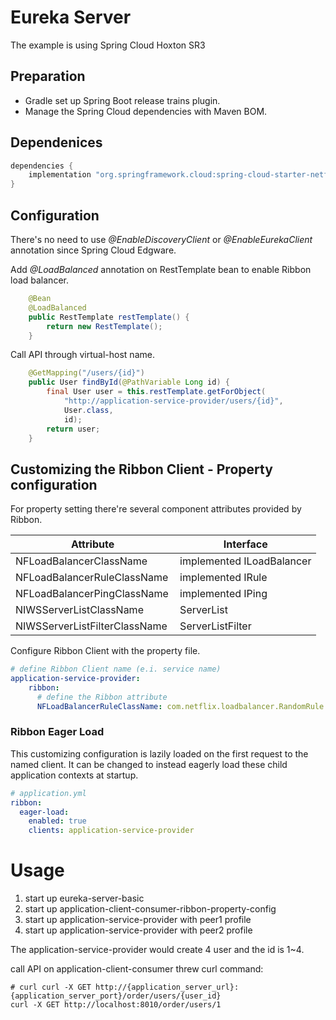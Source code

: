 # Eureka Server
The example is using Spring Cloud Hoxton SR3

## Preparation
- Gradle set up Spring Boot release trains plugin.
- Manage the Spring Cloud dependencies with Maven BOM.

## Dependenices
```groovy
dependencies {
    implementation "org.springframework.cloud:spring-cloud-starter-netflix-eureka-client"
}
```
## Configuration
There's no need to use _@EnableDiscoveryClient_ or _@EnableEurekaClient_ annotation since Spring Cloud Edgware.

Add _@LoadBalanced_ annotation on RestTemplate bean to enable Ribbon load balancer.
```java
    @Bean
    @LoadBalanced
    public RestTemplate restTemplate() {
        return new RestTemplate();
    }
```

Call API through virtual-host name.
```java
    @GetMapping("/users/{id}")
    public User findById(@PathVariable Long id) {
        final User user = this.restTemplate.getForObject(
            "http://application-service-provider/users/{id}",
            User.class, 
            id);
        return user;
    }
```

## Customizing the Ribbon Client - Property configuration
For property setting there're several component attributes provided by Ribbon.

| Attribute | Interface |
|-----|-----|
| NFLoadBalancerClassName | implemented ILoadBalancer |
| NFLoadBalancerRuleClassName | implemented IRule |
| NFLoadBalancerPingClassName | implemented IPing |
| NIWSServerListClassName | ServerList |
| NIWSServerListFilterClassName | ServerListFilter |

Configure Ribbon Client with the property file.
```yaml
# define Ribbon Client name (e.i. service name)
application-service-provider:
    ribbon:
      # define the Ribbon attribute 
      NFLoadBalancerRuleClassName: com.netflix.loadbalancer.RandomRule
```

### Ribbon Eager Load
This customizing configuration is lazily loaded on the first request to the named client. It can be changed to instead eagerly load these child application contexts at startup.
```yaml
# application.yml
ribbon:
  eager-load:
    enabled: true
    clients: application-service-provider
```

# Usage
1. start up eureka-server-basic
2. start up application-client-consumer-ribbon-property-config
3. start up application-service-provider with peer1 profile
4. start up application-service-provider with peer2 profile

The application-service-provider would create 4 user and the id is 1~4.

call API on application-client-consumer threw curl command:
```shell script
# curl curl -X GET http://{application_server_url}:{application_server_port}/order/users/{user_id}
curl -X GET http://localhost:8010/order/users/1
```